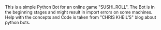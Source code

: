 This is a simple Python Bot for an online game "SUSHI_ROLL".
The Bot is in the beginning stages and might result in import errors on some machines.
Help with the concepts and Code is taken from "CHRIS KHEIL'S" blog about python bots.
